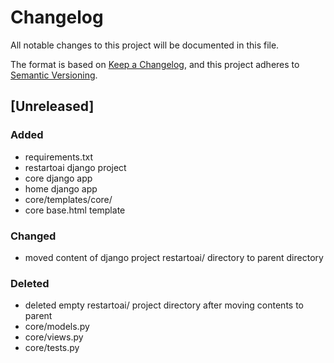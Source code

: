 # Changelog

All notable changes to this project will be documented in this file.

The format is based on [Keep a Changelog](https://keepachangelog.com/en/1.1.0/),
and this project adheres to [Semantic Versioning](https://semver.org/spec/v2.0.0.html).

## [Unreleased]

### Added

- requirements.txt
- restartoai django project
- core django app
- home django app
- core/templates/core/
- core base.html template

### Changed

- moved content of django project restartoai/ directory to parent directory

### Deleted

- deleted empty restartoai/ project directory after moving contents to parent
- core/models.py
- core/views.py
- core/tests.py